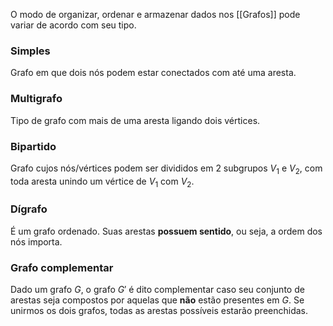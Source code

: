 O modo de organizar, ordenar e armazenar dados nos [[Grafos]] pode variar de acordo com seu tipo.

### Simples
Grafo em que dois nós podem estar conectados com até uma aresta.

### Multigrafo
Tipo de grafo com mais de uma aresta ligando dois vértices.

### Bipartido
Grafo cujos nós/vértices podem ser divididos em 2 subgrupos $V_1$ e $V_2$, com toda aresta unindo um vértice de  $V_1$ com $V_2$.

### Dígrafo
É um grafo ordenado. Suas arestas **possuem sentido**, ou seja, a ordem dos nós importa.

### Grafo complementar
Dado um grafo $G$, o grafo $G'$ é dito complementar caso seu conjunto de arestas seja compostos por aquelas que **não** estão presentes em $G$. Se unirmos os dois grafos, todas as arestas possíveis estarão preenchidas. 